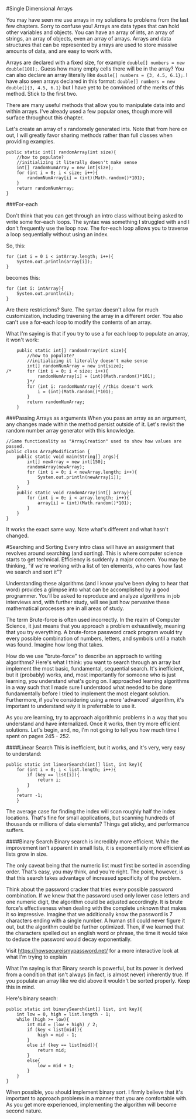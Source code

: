 #Single Dimensional Arrays

You may have seen me use arrays in my solutions to problems from the last few chapters. Sorry to confuse you! Arrays are data types that can hold other variables and objects. You can have an array of ints, an array of strings, an array of objects, even an array of arrays. Arrays and data structures that can be represented by arrays are used to store massive amounts of data, and are easy to work with. 

Arrays are declared with a fixed size, for example `double[] numbers = new double[100];`. Guess how many empty cells there will be in the array? You can also declare an array literally like `double[] numbers = {3, 4.5, 6.1};`. I have also seen arrays declared in this format: `double[] numbers = new double[]{3, 4.5, 6.1}` but I have yet to be convinced of the merits of this method. Stick to the first two.

There are many useful methods that allow you to manipulate data into and within arrays. I've already used a few popular ones, though more will surface throughout this chapter.

Let's create an array of x randomely generated ints. Note that from here on out, I will greatly favor sharing methods rather than full classes when providing examples.
```
public static int[] randomArray(int size){
	//how to populate?
	//initializing it literally doesn't make sense
	int[] randomNumArray = new int[size];
	for (int i = 0; i < size; i++){
		randomNumArray[i] = (int)(Math.random()*101);
 	}
 	return randomNumArray;
}
```

###For-each

Don't think that you can get through an intro class without being asked to write some for-each loops. The syntax was something I struggled with and I don't frequently use the loop now. The for-each loop allows you to traverse a loop sequentially without using an index.

So, this:
```
for (int i = 0 i < intArray.length; i++){
	System.out.println(array[i]);
}
```
becomes this:
```
for (int i: intArray){
	System.out.prontln(i);
}
```

Are there restrictions? Sure. The syntax doesn't allow for much customization, including traversing the array in a different order. You also can't use a for-each loop to modify the contents of an array.

What I'm saying is that if you try to use a for each loop to populate an array, it won't work:
```
	public static int[] randomArray(int size){
		//how to populate?
		//initializing it literally doesn't make sense
		int[] randomNumArray = new int[size];
/*		for (int i = 0; i < size; i++){
			randomNumArray[i] = (int)(Math.random()*101);
	 	}*/
		for (int i: randomNumArray){ //this doesn't work
			i = (int)(Math.random()*101);
		}
	 	return randomNumArray;
	}
```

###Passing Arrays as arguments
When you pass an array as an argument, any changes made within the method persist outside of it. Let's revisit the random number array generator with this knowledge.
```
//Same functionality as "ArrayCreation" used to show how values are passed.
public class ArrayModification {
	public static void main(String[] args){
		int[] newArray = new int[150];
		randomArray(newArray);
		for (int i = 0; i < newArray.length; i++){
			System.out.println(newArray[i]);
		}
	}
	public static void randomArray(int[] array){
		for (int i = 0; i < array.length; i++){
			array[i] = (int)(Math.random()*101);
	 	}
	}
}
```
It works the exact same way. Note what's different and what hasn't changed.

#Searching and Sorting
Every intro class will have an assignment that revolves around searching (and sorting). This is where computer science starts to get technical. Efficiency is suddenly a major concern. You may be thinking, "if we're working with a list of ten elements, who cares how fast we search and sort it"? 

Understanding these algorithms (and I know you've been dying to hear that word) provides a glimpse into what can be accomplished by a good programmer. You'll be asked to reproduce and analyze algorithms in job interviews and, with further study, will see just how pervasive these mathematical processes are in all areas of study.

The term Brute-force is often used incorrectly. In the realm of Computer Science, it just means that you approach a problem exhaustively, meaning that you try everything. A brute-force password crack program would try every possible combination of numbers, letters, and symbols until a match was found. Imagine how long that takes.

How do we use "brute-force" to describe an approach to writing algorithms? Here's what I think: you want to search through an array but implement the most basic, fundamental, sequential search. It's inefficient, but it (probably) works, and, most importantly for someone who is just learning, *you* understand what's going on. I approached learning algorithms in a way such that I made sure I understood what needed to be done fundamentally before I tried to implement the most elegant solution. Furthermore, if you're considering using a more 'advanced' algorithm, it's important to understand *why* it is preferrable to use it.

As you are learning, try to approach algorithmic problems in a way that you understand and have internalized. Once it works, then try more efficient solutions. Let's begin, and, no, I'm not going to tell you how much time I spent on pages 245 - 252.

####Linear Search
This is inefficient, but it works, and it's very, very easy to understand:
```
public static int linearSearch(int[] list, int key){
	for (int i = 0; i < list.length; i++){
		if (key == list[i]){
			return i;
		}
	}
	return -1;
	}
```
The average case for finding the index will scan roughly half the index locations. That's fine for small applications, but scanning hundreds of thousands or millions of data elements? Things get sticky, and performance suffers.

####Binary Search
Binary search is incredibly more efficient. While the improvement isn't apparent in small lists, it is exponentially more efficient as lists grow in size.

The only caveat being that the numeric list must first be sorted in ascending order. That's easy, you may think, and you're right. The point, however, is that this search takes advantage of increased specificity of the problem. 

Think about the password cracker that tries every possible password combination. If we knew that the password used only lower case letters and one numeric digit, the algorithm could be adjusted accordingly. It is brute force's effectiveness when dealing with the complete unknown that makes it so impressive. Imagine that we additionally know the password is 7 characters ending with a single number. A human still could never figure it out, but the algorithm could be further optimized. Then, if we learned that the characters spelled out an english word or phrase, the time it would take to deduce the password would decay exponentially.

Visit https://howsecureismypassword.net/ for a more interactive look at what I'm trying to explain

What I'm saying is that Binary search is powerful, but its power is derived from a condition that isn't always (in fact, is almost never) inherently true. If you populate an array like we did above it wouldn't be sorted properly. Keep this in mind.

Here's binary search:
```
public static int binarySearch(int[] list, int key){
	int low = 0, high = list.length - 1;
	while (high >= low){
		int mid = (low + high) / 2;
		if (key < list[mid]){
			high = mid - 1;
		}
		else if (key == list[mid]){
			return mid;
		}
		else{
			low = mid + 1;
		}
	}
}
```

When possible, you should implement binary sort. I firmly believe that it's important to approach problems in a manner that you are comfortable with. As you get more experienced, implementing the algorithm will become second nature.

